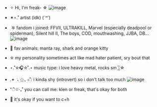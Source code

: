 - ✧ Hi, I'm freak-  ☆
![image](https://github.com/user-attachments/assets/16a66d9f-028a-4501-a0e2-4656e2582efd)
- ✶⋆.˚ artist (idk) (*´꒳`*) 

- ִ ࣪𖤐 fandom i joined: FFVII, ULTRAKILL, Marvel (especially deadpool or spiderman), Silent hill II, The boys, COD, mouthwashing, JJBA, DB...
![image](https://github.com/user-attachments/assets/24dbe6a1-2547-4329-bbf8-bf68cce58f2b)
- 💞️ fav animals: manta ray, shark and orange kitty
- ✮ my personality sometimes act like mad hater patient, sry bout that
- ⋆.˚✮🎧✮˚.⋆ music type: i love heavy metal, rocks sm -͟͟͞☆
- .𖥔 ݁ ˖ִ ࣪⚝₊ ⊹˚: i kinda shy (introvert) so i don't talk too much
![image](https://github.com/user-attachments/assets/cd0b1ca2-591f-4f8a-b921-de05709ac654)
-  *ੈ✩‧₊˚ you can call me: klen or freak, that's okay for both
- 🧷 it's okay if you want to c+h  
<!---
K1ent/K1ent is a ✨ special ✨ repository because its `README.md` (this file) appears on your GitHub profile.
You can click the Preview link to take a look at your changes.
--->
